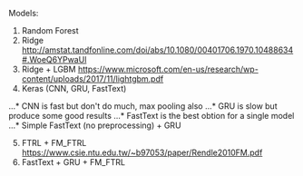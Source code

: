 Models:
1. Random Forest
2. Ridge http://amstat.tandfonline.com/doi/abs/10.1080/00401706.1970.10488634#.WoeQ6YPwaUl
3. Ridge + LGBM https://www.microsoft.com/en-us/research/wp-content/uploads/2017/11/lightgbm.pdf
4. Keras (CNN, GRU, FastText)

...* CNN is fast but don't do much, max pooling also
...* GRU is slow but produce some good results
...* FastText is the best obtion for a single model
...* Simple FastText (no preprocessing) + GRU

5. FTRL + FM_FTRL https://www.csie.ntu.edu.tw/~b97053/paper/Rendle2010FM.pdf
6. FastText + GRU + FM_FTRL
